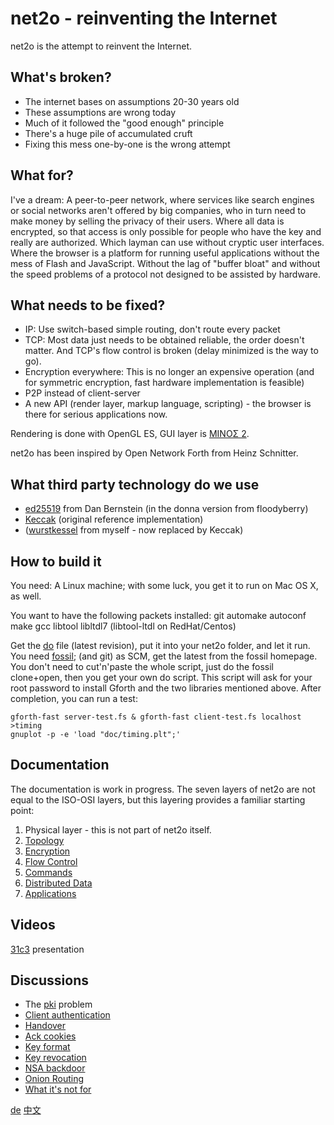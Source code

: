net2o - reinventing the Internet
================================

net2o is the attempt to reinvent the Internet.

What's broken?
--------------

* The internet bases on assumptions 20-30 years old
* These assumptions are wrong today
* Much of it followed the "good enough" principle
* There's a huge pile of accumulated cruft
* Fixing this mess one-by-one is the wrong attempt

What for?
---------

I've a dream: A peer-to-peer network, where services like search engines or
social networks aren't offered by big companies, who in turn need to make money
by selling the privacy of their users. Where all data is encrypted, so that
access is only possible for people who have the key and really are authorized.
Which layman can use without cryptic user interfaces. Where the browser is a
platform for running useful applications without the mess of Flash and
JavaScript. Without the lag of "buffer bloat" and without the speed problems of
a protocol not designed to be assisted by hardware.

What needs to be fixed?
-----------------------

* IP: Use switch-based simple routing, don't route every packet
* TCP: Most data just needs to be obtained reliable, the order doesn't
  matter. And TCP's flow control is broken (delay minimized is the way to go).
* Encryption everywhere: This is no longer an expensive operation (and for
  symmetric encryption, fast hardware implementation is feasible)
* P2P instead of client-server
* A new API (render layer, markup language, scripting) - the browser is there
  for serious applications now.

Rendering is done with OpenGL ES, GUI layer is
[MINOΣ 2](https://fossil.net2o.de/minos2).

net2o has been inspired by Open Network Forth from Heinz Schnitter.

What third party technology do we use
-------------------------------------

* [ed25519](ed25519.wiki) from Dan Bernstein (in the donna version from
  floodyberry)
* [Keccak](http://keccak.noekeon.org/) (original reference implementation)
* ([wurstkessel](wurstkessel.wiki) from myself - now replaced by Keccak)

How to build it
---------------

You need: A Linux machine; with some luck, you get it to run on Mac OS X, as
well.

You want to have the following packets installed: git automake autoconf make
gcc libtool libltdl7 (libtool-ltdl on RedHat/Centos)

Get the [do](https://fossil.net2o.de/net2o/doc/trunk/do) file
(latest revision), put it into your net2o folder, and let it run. You
need [fossil](http://www.fossil-scm.org/index.html/doc/tip/www/index.wiki); (and
git) as SCM, get the latest from the fossil homepage.  You don't need to
cut'n'paste the whole script, just do the fossil clone+open, then you get your
own do script.  This script will ask for your root password to
install Gforth and the two libraries mentioned above.  After completion,
you can run a test:

    gforth-fast server-test.fs & gforth-fast client-test.fs localhost >timing
    gnuplot -p -e 'load "doc/timing.plt";'

Documentation
-------------

The documentation is work in progress. The seven layers of net2o are not
equal to the ISO-OSI layers, but this layering provides a familiar starting
point:

1. Physical layer - this is not part of net2o itself.
2. [Topology](topology.md)
3. [Encryption](encryption.wiki)
4. [Flow Control](flow-control.wiki)
5. [Commands](commands.md)
6. [Distributed Data](distributed-data.wiki)
7. [Applications](applications.wiki)

Videos
------

[31c3](31c3.md) presentation

Discussions
-----------

* The [pki](pki.md) problem
* [Client authentication](client-auth.wiki)
* [Handover](handover.wiki)
* [Ack cookies](ackcookies.wiki)
* [Key format](key-format.wiki)
* [Key revocation](key-revocation.wiki)
* [NSA backdoor](nsa-backdoor.wiki)
* [Onion Routing](onion-routing.wiki)
* [What it's not for](whatnotfor.wiki)

[de](/net2o/wiki?name=net2o.de)
[中文](net2o.zh.md)
